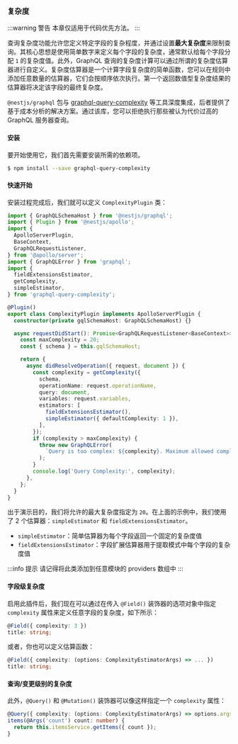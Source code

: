 ### 复杂度

:::warning 警告
本章仅适用于代码优先方法。
:::

查询复杂度功能允许您定义特定字段的复杂程度，并通过设置**最大复杂度**来限制查询。其核心思想是使用简单数字来定义每个字段的复杂度，通常默认给每个字段分配 `1` 的复杂度值。此外，GraphQL 查询的复杂度计算可以通过所谓的复杂度估算器进行自定义。复杂度估算器是一个计算字段复杂度的简单函数，您可以在规则中添加任意数量的估算器，它们会按顺序依次执行。第一个返回数值型复杂度结果的估算器将决定该字段的最终复杂度。

`@nestjs/graphql` 包与 [graphql-query-complexity](https://github.com/slicknode/graphql-query-complexity) 等工具深度集成，后者提供了基于成本分析的解决方案。通过该库，您可以拒绝执行那些被认为代价过高的 GraphQL 服务器查询。

#### 安装

要开始使用它，我们首先需要安装所需的依赖项。

```bash
$ npm install --save graphql-query-complexity
```

#### 快速开始

安装过程完成后，我们就可以定义 `ComplexityPlugin` 类：

```typescript
import { GraphQLSchemaHost } from '@nestjs/graphql';
import { Plugin } from '@nestjs/apollo';
import {
  ApolloServerPlugin,
  BaseContext,
  GraphQLRequestListener,
} from '@apollo/server';
import { GraphQLError } from 'graphql';
import {
  fieldExtensionsEstimator,
  getComplexity,
  simpleEstimator,
} from 'graphql-query-complexity';

@Plugin()
export class ComplexityPlugin implements ApolloServerPlugin {
  constructor(private gqlSchemaHost: GraphQLSchemaHost) {}

  async requestDidStart(): Promise<GraphQLRequestListener<BaseContext>> {
    const maxComplexity = 20;
    const { schema } = this.gqlSchemaHost;

    return {
      async didResolveOperation({ request, document }) {
        const complexity = getComplexity({
          schema,
          operationName: request.operationName,
          query: document,
          variables: request.variables,
          estimators: [
            fieldExtensionsEstimator(),
            simpleEstimator({ defaultComplexity: 1 }),
          ],
        });
        if (complexity > maxComplexity) {
          throw new GraphQLError(
            `Query is too complex: ${complexity}. Maximum allowed complexity: ${maxComplexity}`
          );
        }
        console.log('Query Complexity:', complexity);
      },
    };
  }
}
```

出于演示目的，我们将允许的最大复杂度指定为 `20`。在上面的示例中，我们使用了 2 个估算器：`simpleEstimator` 和 `fieldExtensionsEstimator`。

- `simpleEstimator`：简单估算器为每个字段返回一个固定的复杂度值
- `fieldExtensionsEstimator`：字段扩展估算器用于提取模式中每个字段的复杂度值

:::info 提示
请记得将此类添加到任意模块的 providers 数组中
:::



#### 字段级复杂度

启用此插件后，我们现在可以通过在传入 `@Field()` 装饰器的选项对象中指定 `complexity` 属性来定义任意字段的复杂度，如下所示：

```typescript
@Field({ complexity: 3 })
title: string;
```

或者，你也可以定义估算函数：

```typescript
@Field({ complexity: (options: ComplexityEstimatorArgs) => ... })
title: string;
```

#### 查询/变更级别的复杂度

此外，`@Query()` 和 `@Mutation()` 装饰器可以像这样指定一个 `complexity` 属性：

```typescript
@Query({ complexity: (options: ComplexityEstimatorArgs) => options.args.count * options.childComplexity })
items(@Args('count') count: number) {
  return this.itemsService.getItems({ count });
}
```
